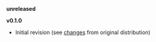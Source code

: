 **unreleased**

**v0.1.0**
- Initial revision (see [changes](CHANGES.txt) from original distribution)
